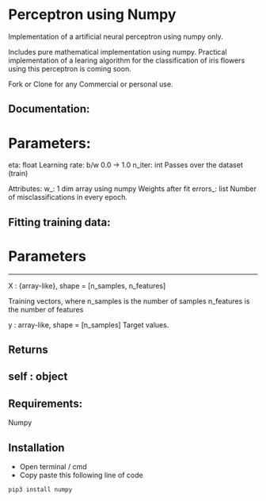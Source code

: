 # Perceptron using Numpy
Implementation of a artificial neural perceptron using numpy only.

Includes pure mathematical implementation using numpy.
Practical implementation of a learing algorithm for the classification of iris flowers using this perceptron is coming soon.

Fork or Clone for any Commercial or personal use.

## Documentation:
# Parameters:
  eta: float
  Learning rate: b/w 0.0 -> 1.0
    n_iter: int
      Passes over the dataset (train)
            
  Attributes:
    w_: 1 dim array using numpy
      Weights after fit
    errors_: list
      Number of misclassifications in every epoch.
                
## Fitting training data:
# Parameters
----------
X : {array-like}, shape = [n_samples, n_features]
        
  Training vectors, where n_samples is the number of samples
  n_features is the number of features
        
y : array-like, shape = [n_samples] Target values.
        
Returns 
-------
self : object
----------------------------------------------------------------------------------------------------------------
## Requirements: 
Numpy
## Installation
- Open terminal / cmd
- Copy paste this following line of code

```
pip3 install numpy
```

